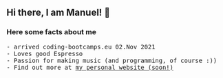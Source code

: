 ## Hi there, I am Manuel! 👋

### Here some facts about me
<pre>
- arrived coding-bootcamps.eu 02.Nov 2021
- Loves good Espresso
- Passion for making music (and programming, of course :))
- Find out more at <a href="#">my personal website (soon!)</a></pre>

